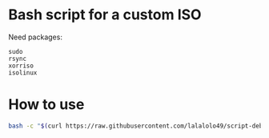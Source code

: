 # Bash script for a custom ISO

Need packages:

    sudo
    rsync
    xorriso
    isolinux


# How to use 
```bash
bash -c "$(curl https://raw.githubusercontent.com/lalalolo49/script-debian-preseed/master/preseed-script.sh)" _ <put_your_iso_path_here>
```
